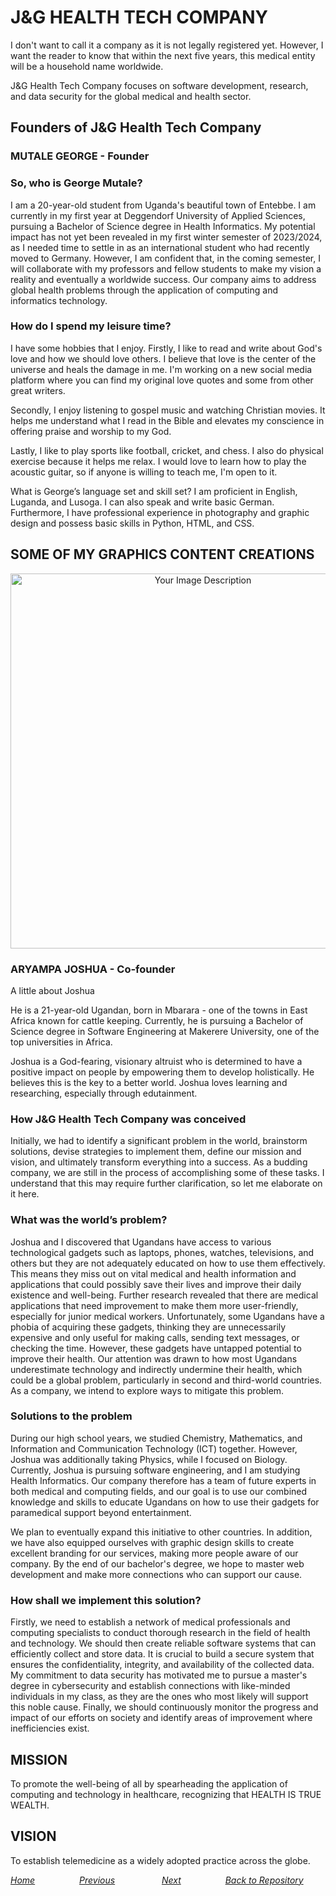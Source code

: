 # J&G HEALTH TECH COMPANY

I don't want to call it a company as it is not legally registered yet. However, I want the reader to know that within the next five years, this medical entity will be a household name worldwide.

J&G Health Tech Company focuses on software development, research, and data security for the global medical and health sector.

## Founders of J&G Health Tech Company

### MUTALE GEORGE - Founder

### So, who is George Mutale?
I am a 20-year-old student from Uganda's beautiful town of Entebbe. I am currently in my first year at Deggendorf University of Applied Sciences, pursuing a Bachelor of Science degree in Health Informatics. My potential impact has not yet been revealed in my first winter semester of 2023/2024, as I needed time to settle in as an international student who had recently moved to Germany. However, I am confident that, in the coming semester, I will collaborate with my professors and fellow students to make my vision a reality and eventually a worldwide success. Our company aims to address global health problems through the application of computing and informatics technology.

### How do I spend my leisure time?
I have some hobbies that I enjoy. Firstly, I like to read and write about God's love and how we should love others. I believe that love is the center of the universe and heals the damage in me. I'm working on a new social media platform where you can find my original love quotes and some from other great writers.

Secondly, I enjoy listening to gospel music and watching Christian movies. It helps me understand what I read in the Bible and elevates my conscience in offering praise and worship to my God.

Lastly, I like to play sports like football, cricket, and chess. I also do physical exercise because it helps me relax. I would love to learn how to play the acoustic guitar, so if anyone is willing to teach me, I'm open to it.

What is George’s language set and skill set?
I am proficient in English, Luganda, and Lusoga. I can also speak and write basic German. Furthermore, I have professional experience in photography and graphic design and possess basic skills in Python, HTML, and CSS.
## SOME OF MY GRAPHICS CONTENT CREATIONS

<p align="center">
  <img src="https://github.com/23W-GBAC/MUTALE-GEORGE-Blog_post/assets/148863672/91ef068f-6309-486b-977e-18664d930141" alt="Your Image Description" width="600">
</p>

### ARYAMPA JOSHUA - Co-founder 

A little about Joshua

He is a 21-year-old Ugandan, born in Mbarara - one of the towns in East Africa known for cattle keeping. Currently, he is pursuing a Bachelor of Science degree in Software Engineering at Makerere University, one of the top universities in Africa.

Joshua is a God-fearing, visionary altruist who is determined to have a positive impact on people by empowering them to develop holistically. He believes this is the key to a better world. Joshua loves learning and researching, especially through edutainment.

### How J&G Health Tech Company was conceived
Initially, we had to identify a significant problem in the world, brainstorm solutions, devise strategies to implement them, define our mission and vision, and ultimately transform everything into a success. As a budding company, we are still in the process of accomplishing some of these tasks. I understand that this may require further clarification, so let me elaborate on it here.

### What was the world’s problem?
Joshua and I discovered that Ugandans have access to various technological gadgets such as laptops, phones, watches, televisions, and others but they are not adequately educated on how to use them effectively. This means they miss out on vital medical and health information and applications that could possibly save their lives and improve their daily existence and well-being. Further research revealed that there are medical applications that need improvement to make them more user-friendly, especially for junior medical workers. Unfortunately, some Ugandans have a phobia of acquiring these gadgets, thinking they are unnecessarily expensive and only useful for making calls, sending text messages, or checking the time. However, these gadgets have untapped potential to improve their health. Our attention was drawn to how most Ugandans underestimate technology and indirectly undermine their health, which could be a global problem, particularly in second and third-world countries. As a company, we intend to explore ways to mitigate this problem.

### Solutions to the problem
During our high school years, we studied Chemistry, Mathematics, and Information and Communication Technology (ICT) together. However, Joshua was additionally taking Physics, while I focused on Biology. Currently, Joshua is pursuing software engineering, and I am studying Health Informatics. Our company therefore has a team of future experts in both medical and computing fields, and our goal is to use our combined knowledge and skills to educate Ugandans on how to use their gadgets for paramedical support beyond entertainment.

We plan to eventually expand this initiative to other countries. In addition, we have also equipped ourselves with graphic design skills to create excellent branding for our services, making more people aware of our company. By the end of our bachelor's degree, we hope to master web development and make more connections who can support our cause.

### How shall we implement this solution?
Firstly, we need to establish a network of medical professionals and computing specialists to conduct thorough research in the field of health and technology. We should then create reliable software systems that can efficiently collect and store data. It is crucial to build a secure system that ensures the confidentiality, integrity, and availability of the collected data. My commitment to data security has motivated me to pursue a master's degree in cybersecurity and establish connections with like-minded individuals in my class, as they are the ones who most likely will support this noble cause. Finally, we should continuously monitor the progress and impact of our efforts on society and identify areas of improvement where inefficiencies exist.

## MISSION
To promote the well-being of all by spearheading the application of computing and technology in healthcare, recognizing that HEALTH IS TRUE WEALTH.

## VISION
To establish telemedicine as a widely adopted practice across the globe.

*[Home](https://23w-gbac.github.io/MUTALE-GEORGE-Blog_post/)*&nbsp;&nbsp;&nbsp;&nbsp;&nbsp;&nbsp;&nbsp;&nbsp;&nbsp;&nbsp;&nbsp;&nbsp;&nbsp;&nbsp;&nbsp;&nbsp;&nbsp; *[Previous](README.md)*&nbsp;&nbsp;&nbsp;&nbsp;&nbsp;&nbsp;&nbsp;&nbsp;&nbsp;&nbsp;&nbsp;&nbsp;&nbsp;&nbsp;&nbsp;&nbsp;&nbsp;&nbsp; *[Next](Automation1.md)*&nbsp;&nbsp;&nbsp;&nbsp;&nbsp;&nbsp;&nbsp;&nbsp;&nbsp;&nbsp;&nbsp;&nbsp;&nbsp;&nbsp;&nbsp;&nbsp;&nbsp;&nbsp;*[Back to Repository](https://github.com/23W-GBAC/MUTALE-GEORGE-Blog_post)*

